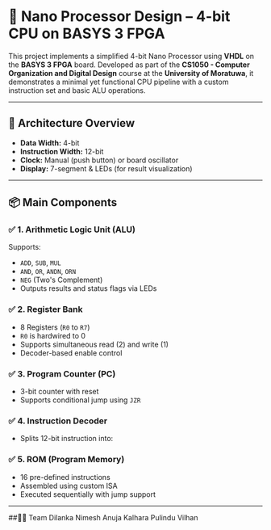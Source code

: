 # 🔧 Nano Processor Design – 4-bit CPU on BASYS 3 FPGA

This project implements a simplified 4-bit Nano Processor using **VHDL** on the **BASYS 3 FPGA** board. Developed as part of the **CS1050 - Computer Organization and Digital Design** course at the **University of Moratuwa**, it demonstrates a minimal yet functional CPU pipeline with a custom instruction set and basic ALU operations.

---

## 🧠 Architecture Overview

- **Data Width:** 4-bit  
- **Instruction Width:** 12-bit   
- **Clock:** Manual (push button) or board oscillator  
- **Display:** 7-segment & LEDs (for result visualization)

---

## 📦 Main Components

### ✅ 1. Arithmetic Logic Unit (ALU)
Supports:
- `ADD`, `SUB`, `MUL`
- `AND`, `OR`, `ANDN`, `ORN`
- `NEG` (Two's Complement)
- Outputs results and status flags via LEDs

### ✅ 2. Register Bank
- 8 Registers (`R0` to `R7`)
- `R0` is hardwired to 0
- Supports simultaneous read (2) and write (1)
- Decoder-based enable control

### ✅ 3. Program Counter (PC)
- 3-bit counter with reset
- Supports conditional jump using `JZR`

### ✅ 4. Instruction Decoder
- Splits 12-bit instruction into:

### ✅ 5. ROM (Program Memory)
- 16 pre-defined instructions
- Assembled using custom ISA
- Executed sequentially with jump support

---


##👨‍💻 Team
Dilanka 
Nimesh
Anuja Kalhara
Pulindu Vilhan
